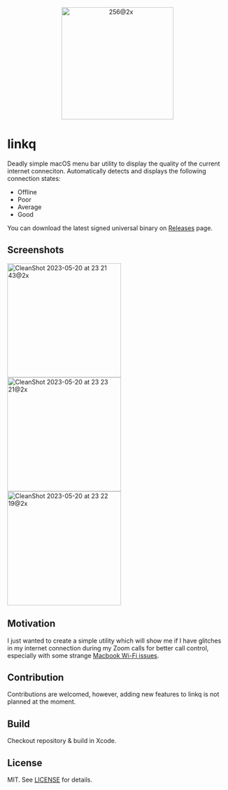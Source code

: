 <div align="center">
<img width="256" alt="256@2x" src="https://github.com/Renset/linkq/assets/364877/8fe64119-8b98-4b2d-8ceb-c3e6331e44c3">

</div>


# linkq
Deadly simple macOS menu bar utility to display the quality of the current internet conneciton.
Automatically detects and displays the following connection states:
- Offline
- Poor
- Average
- Good

You can download the latest signed universal binary on [Releases](https://github.com/Renset/linkq/releases) page.

## Screenshots

<img width="260" alt="CleanShot 2023-05-20 at 23 21 43@2x" src="https://github.com/Renset/linkq/assets/364877/460c9a7e-775f-49bf-82f2-fd12a6af78ac">

<img width="260" alt="CleanShot 2023-05-20 at 23 23 21@2x" src="https://github.com/Renset/linkq/assets/364877/524ae5ce-3c44-449e-b7cf-7224b2858538">

<img width="260" alt="CleanShot 2023-05-20 at 23 22 19@2x" src="https://github.com/Renset/linkq/assets/364877/e814ac4e-6910-4e52-b094-335825454b7b">


## Motivation
I just wanted to create a simple utility which will show me if I have glitches in my internet connection during my Zoom calls for better call control, especially with some strange [Macbook Wi-Fi issues](https://developer.apple.com/forums/thread/97805).

## Contribution
Contributions are welcomed, however, adding new features to linkq is not planned at the moment.

## Build
Checkout repository & build in Xcode.

## License
MIT. See [LICENSE](https://github.com/Renset/linkq/blob/main/LICENSE) for details.
